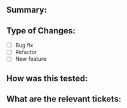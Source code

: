 ## Summary:


## Type of Changes:
- [ ] Bug fix
- [ ] Refactor
- [ ] New feature

## How was this tested:


## What are the relevant tickets: